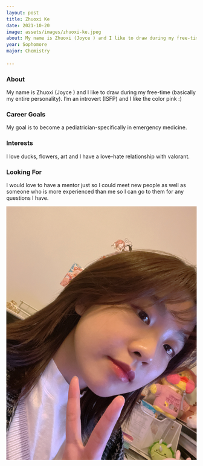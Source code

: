 ```yaml
---
layout: post
title: Zhuoxi Ke 
date: 2021-10-20
image: assets/images/zhuoxi-ke.jpeg
about: My name is Zhuoxi (Joyce ) and I like to draw during my free-time (basically my entire personality). I’m an introvert (ISFP) and I like the color pink :)
year: Sophomore
major: Chemistry

---
```


### About

My name is Zhuoxi (Joyce ) and I like to draw during my free-time (basically my entire personality). I’m an introvert (ISFP) and I like the color pink :)

### Career Goals

My goal is to become a pediatrician-specifically in emergency medicine.

### Interests

I love ducks, flowers, art and I have a love-hate relationship with valorant.

### Looking For

I would love to have a mentor just so I could meet new people as well as someone who is more experienced than me so I can go to them for any questions I have.

<div class="text-center my-5">
    <img src="assets/images/zhuoxi-ke.jpeg" alt="Zhuoxi Ke" class="rounded post-img" />
</div>
